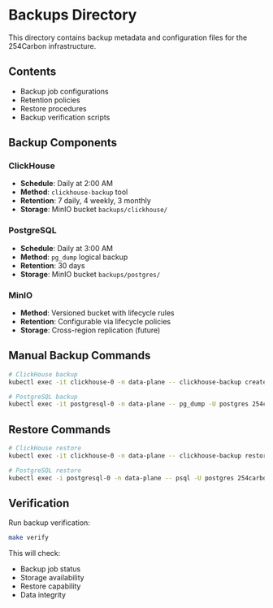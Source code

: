 # Backups Directory

This directory contains backup metadata and configuration files for the 254Carbon infrastructure.

## Contents

- Backup job configurations
- Retention policies
- Restore procedures
- Backup verification scripts

## Backup Components

### ClickHouse
- **Schedule**: Daily at 2:00 AM
- **Method**: `clickhouse-backup` tool
- **Retention**: 7 daily, 4 weekly, 3 monthly
- **Storage**: MinIO bucket `backups/clickhouse/`

### PostgreSQL
- **Schedule**: Daily at 3:00 AM
- **Method**: `pg_dump` logical backup
- **Retention**: 30 days
- **Storage**: MinIO bucket `backups/postgres/`

### MinIO
- **Method**: Versioned bucket with lifecycle rules
- **Retention**: Configurable via lifecycle policies
- **Storage**: Cross-region replication (future)

## Manual Backup Commands

```bash
# ClickHouse backup
kubectl exec -it clickhouse-0 -n data-plane -- clickhouse-backup create manual-$(date +%Y%m%d-%H%M%S)

# PostgreSQL backup
kubectl exec -it postgresql-0 -n data-plane -- pg_dump -U postgres 254carbon > backup-$(date +%Y%m%d-%H%M%S).sql
```

## Restore Commands

```bash
# ClickHouse restore
kubectl exec -it clickhouse-0 -n data-plane -- clickhouse-backup restore latest

# PostgreSQL restore
kubectl exec -i postgresql-0 -n data-plane -- psql -U postgres 254carbon < backup-file.sql
```

## Verification

Run backup verification:
```bash
make verify
```

This will check:
- Backup job status
- Storage availability
- Restore capability
- Data integrity

